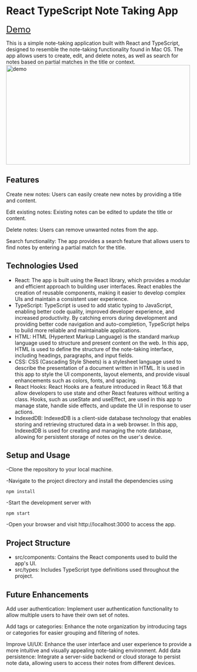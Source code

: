<h1>React TypeScript Note Taking App</h1>

<a href="https://sveta-kryukova.github.io/notes-test-task/" style="font-size: 24px;">Demo</a>

This is a simple note-taking application built with React and TypeScript, designed to resemble the note-taking functionality found in Mac OS. The app allows users to create, edit, and delete notes, as well as search for notes based on partial matches in the title or context.
<img src="https://github.com/Sveta-Kryukova/notes-test-task/assets/116656921/2040f526-3a2e-40db-bb3b-eaa95298d5fc" alt="demo" style="width: 500px; height: 270px;">

<h2>Features</h2>
Create new notes: Users can easily create new notes by providing a title and content.

Edit existing notes: Existing notes can be edited to update the title or content.

Delete notes: Users can remove unwanted notes from the app.

Search functionality: The app provides a search feature that allows users to find notes by entering a partial match for the title.
<h2>Technologies Used</h2>
<ul>
<li>React: The app is built using the React library, which provides a modular and efficient approach to building user interfaces. React enables the creation of reusable components, making it easier to develop complex UIs and maintain a consistent user experience.</li>

<li>TypeScript: TypeScript is used to add static typing to JavaScript, enabling better code quality, improved developer experience, and increased productivity. By catching errors during development and providing better code navigation and auto-completion, TypeScript helps to build more reliable and maintainable applications.</li>

<li>HTML: HTML (Hypertext Markup Language) is the standard markup language used to structure and present content on the web. In this app, HTML is used to define the structure of the note-taking interface, including headings, paragraphs, and input fields.</li>

<li>CSS: CSS (Cascading Style Sheets) is a stylesheet language used to describe the presentation of a document written in HTML. It is used in this app to style the UI components, layout elements, and provide visual enhancements such as colors, fonts, and spacing.</li>

<li>React Hooks: React Hooks are a feature introduced in React 16.8 that allow developers to use state and other React features without writing a class. Hooks, such as useState and useEffect, are used in this app to manage state, handle side effects, and update the UI in response to user actions.</li>

<li>IndexedDB: IndexedDB is a client-side database technology that enables storing and retrieving structured data in a web browser. In this app, IndexedDB is used for creating and managing the note database, allowing for persistent storage of notes on the user's device.</li>
 </ul>
<h2>Setup and Usage</h2>

-Clone the repository to your local machine.

-Navigate to the project directory and install the dependencies using

```npm install```

-Start the development server with

```npm start```

-Open your browser and visit http://localhost:3000 to access the app.
<h2>Project Structure</h2>
<ul>
  <li>src/components: Contains the React components used to build the app's UI.</li>
  <li>src/types: Includes TypeScript type definitions used throughout the project.</li>
</ul>
<h2>Future Enhancements</h2>
Add user authentication: Implement user authentication functionality to allow multiple users to have their own set of notes.

Add tags or categories: Enhance the note organization by introducing tags or categories for easier grouping and filtering of notes.

Improve UI/UX: Enhance the user interface and user experience to provide a more intuitive and visually appealing note-taking environment.
Add data persistence: Integrate a server-side backend or cloud storage to persist note data, allowing users to access their notes from different devices.
